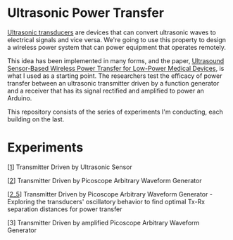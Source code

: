 # Ultrasonic Power Transfer

[Ultrasonic transducers](https://en.wikipedia.org/wiki/Ultrasonic_transducer) are devices that can convert ultrasonic waves to electrical signals and vice versa. We're going to use this property to design a wireless power system that can power equipment that operates remotely. 

This idea has been implemented in many forms, and the paper, [Ultrasound Sensor-Based Wireless Power Transfer for Low-Power Medical Devices](https://www.researchgate.net/publication/334184504_Ultrasound_Sensor-Based_Wireless_Power_Transfer_for_Low-Power_Medical_Devices), is what I used as a starting point. The researchers test the efficacy of power transfer between an ultrasonic transmitter driven by a function generator and a receiver that has its signal rectified and amplified to power an Arduino.

This repository consists of the series of experiments I'm conducting, each building on the last.

# Experiments

[[1](Experiment-1)] Transmitter Driven by Ultrasonic Sensor

[[2](Experiment-2)] Transmitter Driven by Picoscope Arbitrary Waveform Generator

[[2_5](Experiment-2_5)] Transmitter Driven by Picoscope Arbitrary Waveform Generator - Exploring the transducers' oscillatory behavior to find optimal Tx-Rx separation distances for power transfer 

[3] Transmitter Driven by amplified Picoscope Arbitrary Waveform Generator
